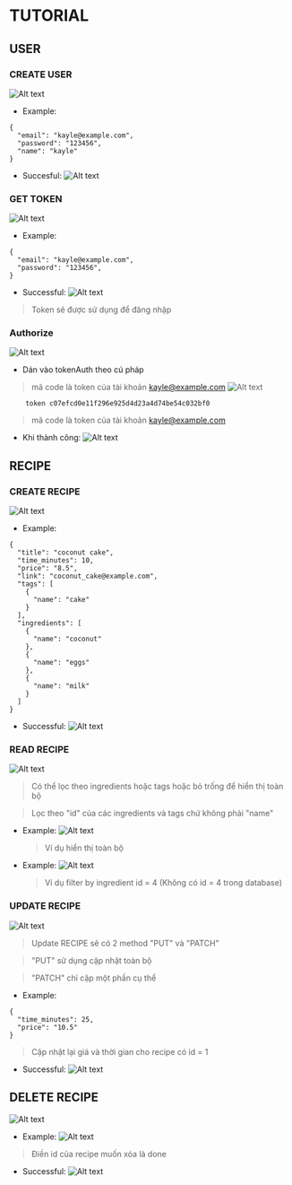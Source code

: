 # TUTORIAL

## USER

### CREATE USER
![Alt text](image-1.png)

- Example:
```
{
  "email": "kayle@example.com",
  "password": "123456",
  "name": "kayle"
}
```

- Succesful:
![Alt text](image-2.png)


### GET TOKEN
![Alt text](image-3.png)

- Example:
```
{
  "email": "kayle@example.com",
  "password": "123456",
}
```

- Successful:
![Alt text](image-4.png)
> Token sẽ được sử dụng để đăng nhập


### Authorize
![Alt text](image-5.png)

- Dán vào tokenAuth theo cú pháp
> mã code là token của tài khoản kayle@example.com
![Alt text](image-6.png)
```
    token c07efcd0e11f296e925d4d23a4d74be54c032bf0
```
> mã code là token của tài khoản kayle@example.com

- Khi thành công:
![Alt text](image-7.png)

## RECIPE

### CREATE RECIPE
![Alt text](image-8.png)

- Example:
```
{
  "title": "coconut cake",
  "time_minutes": 10,
  "price": "8.5",
  "link": "coconut_cake@example.com",
  "tags": [
    {
      "name": "cake"
    }
  ],
  "ingredients": [
    {
      "name": "coconut"
    },
    {
      "name": "eggs"
    },
    {
      "name": "milk"
    }
  ]
}
```

- Successful:
![Alt text](image-9.png)


### READ RECIPE
![Alt text](image-10.png)
> Có thể lọc theo ingredients hoặc tags hoặc bỏ trống để hiển thị toàn bộ

> Lọc theo "id" của các ingredients và tags chứ không phải "name"

- Example:
![Alt text](image-11.png)
  > Ví dụ hiển thị toàn bộ

- Example:
![Alt text](image-12.png)
  > Ví dụ filter by ingredient id = 4 (Không có id = 4 trong database)

### UPDATE RECIPE
![Alt text](image-13.png)
> Update RECIPE sẽ có 2 method "PUT" và "PATCH"

> "PUT" sử dụng cập nhật toàn bộ

> "PATCH" chỉ cập một phần cụ thể

- Example:
```
{
  "time_minutes": 25,
  "price": "10.5"
}
```
> Cập nhật lại giá và thời gian cho recipe có id = 1

- Successful:
![Alt text](image-14.png)

## DELETE RECIPE
![Alt text](image-15.png)

- Example:
![Alt text](image-16.png)
> Điền id của recipe muốn xóa là done

- Successful:
![Alt text](image-17.png)
